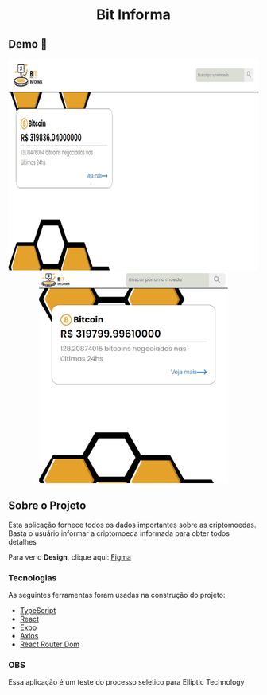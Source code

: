 <h1 style="text-align: center; font-weight: bold;">Bit Informa</h1>

## Demo 📸

<div align="center" >
  <img src="./github/demoDesktop.gif" alt="demo-web" height="425">
  <img src="./github/demoMobile.gif" alt="demo-mobile" height="425">
</div>

## Sobre o Projeto

Esta aplicação fornece todos os dados importantes sobre as criptomoedas.
Basta o usuário informar a criptomoeda informada para obter todos detalhes

Para ver o **Design**, clique aqui: [Figma](https://www.figma.com/file/tBpVfio7mRfECMEtcnIMXF/Untitled?node-id=0%3A1
) <br />

### Tecnologias

As seguintes ferramentas foram usadas na construção do projeto:

- [TypeScript](https://www.typescriptlang.org/)
- [React](https://pt-br.reactjs.org/)
- [Expo](https://expo.io/)
- [Axios](https://github.com/axios/axios)
- [React Router Dom](https://reactrouter.com/web/guides/quick-start)

### OBS

Essa aplicação é um teste do processo seletico para Elliptic Technology